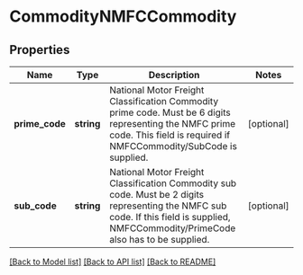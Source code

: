 # CommodityNMFCCommodity

## Properties
Name | Type | Description | Notes
------------ | ------------- | ------------- | -------------
**prime_code** | **string** | National Motor Freight Classification Commodity prime code. Must be 6 digits representing the NMFC prime code.  This field is required if NMFCCommodity/SubCode is supplied. | [optional] 
**sub_code** | **string** | National Motor Freight Classification Commodity sub code. Must be 2 digits representing the NMFC sub code. If this field is supplied, NMFCCommodity/PrimeCode also has to be supplied. | [optional] 

[[Back to Model list]](../../README.md#documentation-for-models) [[Back to API list]](../../README.md#documentation-for-api-endpoints) [[Back to README]](../../README.md)

